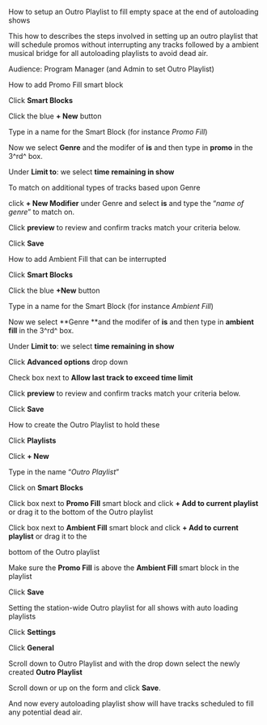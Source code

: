 How to setup an Outro Playlist to fill empty space at the end of
autoloading shows

This how to describes the steps involved in setting up an outro playlist
that will schedule promos without interrupting any tracks followed by a
ambient musical bridge for all autoloading playlists to avoid dead air.

Audience: Program Manager (and Admin to set Outro Playlist)

How to add Promo Fill smart block

Click **Smart Blocks**

Click the blue **+ New** button

Type in a name for the Smart Block (for instance *Promo Fill*)

Now we select **Genre** and the modifer of **is** and then type in
**promo** in the 3^rd^ box.

Under **Limit to**: we select **time remaining in show**

To match on additional types of tracks based upon Genre

click **+ New Modifier** under Genre and select **is** and type the
“*name of genre*” to match on.

Click **preview** to review and confirm tracks match your criteria
below.

Click **Save**

How to add Ambient Fill that can be interrupted

Click **Smart Blocks**

Click the blue **+New** button

Type in a name for the Smart Block (for instance *Ambient Fill*)

Now we select **Genre **and the modifer of **is** and then type in
**ambient fill** in the 3^rd^ box.

Under **Limit to**: we select **time remaining in show**

Click **Advanced options** drop down

Check box next to **Allow last track to exceed time limit**

Click **preview** to review and confirm tracks match your criteria
below.

Click **Save**

How to create the Outro Playlist to hold these

Click **Playlists**

Click **+ New**

Type in the name “*Outro Playlist*”

Click on **Smart Blocks**

Click box next to **Promo Fill** smart block and click **+ Add to
current playlist** or drag it to the bottom of the Outro playlist

Click box next to **Ambient Fill** smart block and click **+ Add to
current playlist** or drag it to the

bottom of the Outro playlist

Make sure the **Promo Fill** is above the **Ambient Fill** smart block
in the playlist

Click **Save**

Setting the station-wide Outro playlist for all shows with auto loading
playlists

Click **Settings**

Click **General**

Scroll down to Outro Playlist and with the drop down select the newly
created **Outro Playlist**

Scroll down or up on the form and click **Save**.

And now every autoloading playlist show will have tracks scheduled to
fill any potential dead air.
